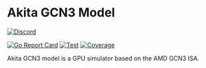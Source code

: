 # Akita GCN3 Model

[![Discord](https://img.shields.io/discord/526419346537447424.svg)](https://discord.gg/dQGWq7H) 

[![Go Report Card](https://goreportcard.com/badge/gitlab.com/akita/gcn3)](https://goreportcard.com/report/gitlab.com/akita/gcn3)
[![Test](https://gitlab.com/akita/gcn3/badges/master/pipeline.svg)](https://gitlab.com/akita/gcn3/commits/master)
[![Coverage](https://gitlab.com/akita/gcn3/badges/master/coverage.svg)](https://gitlab.com/akita/gcn3/commits/master)

Akita GCN3 model is a GPU simulator based on the AMD GCN3 ISA.
